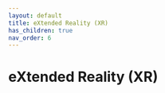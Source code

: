 ```yaml
---
layout: default
title: eXtended Reality (XR)
has_children: true
nav_order: 6
---
```


# eXtended Reality (XR)
